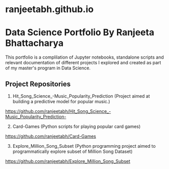 # ranjeetabh.github.io

# Data Science Portfolio By Ranjeeta Bhattacharya

This portfolio is a complilation of Jupyter notebooks, standalone scripts and relevant documentation of different projects I explored and created as part of my master's program in Data Science.

## Project Repositories

1) Hit_Song_Science_-Music_Popularity_Prediction (Project aimed at building a predictive model for popular music.)

https://github.com/ranjeetabh/Hit_Song_Science_-Music_Popularity_Prediction-

2) Card-Games (Python scripts for playing popular card games)

https://github.com/ranjeetabh/Card-Games

3) Explore_Million_Song_Subset (Python programming project aimed to programmatically explore subset of Million Song Dataset)

https://github.com/ranjeetabh/Explore_Million_Song_Subset


